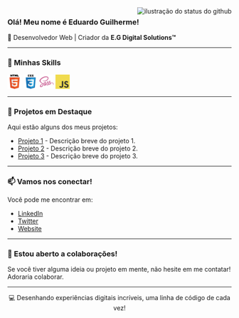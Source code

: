 <img align='right' src="https://github-readme-stats.vercel.app/api?username=egoficial&theme=dark&show_icons=true" alt="ilustração do status do github">

### Olá! Meu nome é Eduardo Guilherme!

<p>🔧 Desenvolvedor Web | Criador da <strong>E.G Digital Solutions™</strong></p>

---

### 🚀 Minhas Skills

<code><img height="32" src="https://raw.githubusercontent.com/github/explore/80688e429a7d4ef2fca1e82350fe8e3517d3494d/topics/html/html.png" alt="HTML5"/></code>
<code><img height="32" src="https://raw.githubusercontent.com/github/explore/80688e429a7d4ef2fca1e82350fe8e3517d3494d/topics/css/css.png" alt="CSS"/></code>
<code><img height="32" src="https://raw.githubusercontent.com/github/explore/80688e429a7d4ef2fca1e82350fe8e3517d3494d/topics/sass/sass.png" alt="Sass"/></code>
<code><img height="32" src="https://raw.githubusercontent.com/github/explore/80688e429a7d4ef2fca1e82350fe8e3517d3494d/topics/javascript/javascript.png" alt="Javascript"/></code>

---

### 🌟 Projetos em Destaque

Aqui estão alguns dos meus projetos:

- [Projeto 1](https://github.com/egoficial/projeto1) - Descrição breve do projeto 1.
- [Projeto 2](https://github.com/egoficial/projeto2) - Descrição breve do projeto 2.
- [Projeto 3](https://github.com/egoficial/projeto3) - Descrição breve do projeto 3.

---

### 📫 Vamos nos conectar!

Você pode me encontrar em:

- [LinkedIn](https://www.linkedin.com/in/seu-perfil/)
- [Twitter](https://twitter.com/seu_perfil)
- [Website](https://www.seusite.com)

---

### 🤝 Estou aberto a colaborações!

Se você tiver alguma ideia ou projeto em mente, não hesite em me contatar! Adoraria colaborar.

---

<p align="center">💻 Desenhando experiências digitais incríveis, uma linha de código de cada vez!</p>
